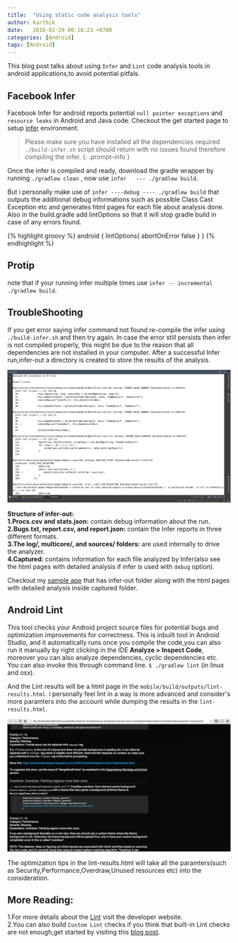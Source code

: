```yaml
---
title:  "Using static code analysis tools"
author: karthik
date:   2016-02-29 00:18:23 +0700
categories: [Android]
tags: [Android]
---
```


This blog post talks about using `Infer` and `Lint` code analysis tools in android applications,to avoid potential pitfals.

## Facebook Infer
Facebook Infer for android reports potential  `null pointer exceptions` and `resource leaks` in Android and Java code.
Checkout the get started page to setup [infer](http://fbinfer.com/docs/getting-started.html) environment.

>Please make sure you have installed all the dependencies required  `./build-infer.sh` script should return with no issues found therefore compiling the infer.
{: .prompt-info }

Once the infer is compiled and ready, download the gradle wrapper by running  `./gradlew clean` , now use `infer   --- ./gradlew build`.

But i personally make use of  `infer ----debug ---- ./gradlew build` that outputs the additional debug informations such as possible Class Cast Exception etc and generates html pages for each file about analysis done.
Also in the build.gradle add lintOptions so that it will stop gradle build in case of any errors found.

{% highlight groovy %}
android {
	lintOptions{
		abortOnError false
	}
}
{% endhighlight %}

## Protip
note that if your running infer multiple times use `infer -- incremental ./gradlew build`.

## TroubleShooting
If you get error saying infer command not found re-compile the infer using `./build-infer.sh` and then try again.
In case the error still persists then infer is not compiled properly, this might be due to the reason that all dependencies are not installed in your computer.
After a successful Infer run,infer-out a directory is created to store the results of the analysis.

![ScreenShot](https://raw.githubusercontent.com/NULLPointerGuy/NULLPointerGuy.github.io/master/static/img/_posts/infer.png)

**Structure of infer-out:**<br/>
**1.Procs.csv and stats.json:** contain debug information about the run.<br/>
**2.Bugs.txt, report.csv, and report.json:** contain the Infer reports in three different formats.<br/>
**3.The log/, multicore/, and sources/ folders:** are used internally to drive the analyzer.<br/>
**4.Captured:** contains information for each file analyzed by Infer(also see the html pages with detailed analysis if infer is used with  `debug` option).<br/>

Checkout my [sample app](https://github.com/callmekarthik/Playground-App) that has infer-out folder along with the html pages with detailed analysis inside captured folder.

## Android Lint
This tool checks your Android project source files for potential bugs and optimization improvements for correctness.
This is inbuilt tool in Android Studio, and it automatically runs once you compile the code,you can also run it manually by right clicking in the IDE **Analyze > Inspect Code**, moreover you can also analyze dependencies, cyclic dependencies etc.
You can also invoke this through command line.
`$ ./gradlew lint` (in linux and osx).

And the Lint results will be a html page in the  `mobile/build/outputs/lint-results.html`.
i personally feel lint in a way is more advanced and consider's more paramters into the account while dumping the results in the  `lint-results.html`.

![ScreenShot](https://raw.githubusercontent.com/NULLPointerGuy/NULLPointerGuy.github.io/master/static/img/_posts/lint.png)

The optimization tips in the lint-results.html will take all the paramters(such as Security,Performance,Overdraw,Unused resources etc) into the consideration.

## More Reading:
1.For more details about the [Lint](http://developer.android.com/tools/help/lint.html) visit the developer website.<br/>
2.You can also build  `Custom Lint` checks if you think that built-in Lint checks are not enough,get started by visiting this [blog post](https://lab.getbase.com/custom-lint-checks-part-1/).<br/>
